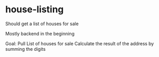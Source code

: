 # house-listing
Should get a list of houses for sale

Mostly backend in the beginning

Goal:
    Pull List of houses for sale
    Calculate the result of the address by summing the digits
